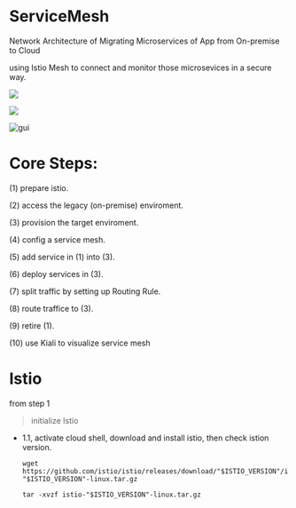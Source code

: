 # ServiceMesh
Network Architecture of Migrating Microservices of App from On-premise to Cloud

using Istio Mesh to connect and monitor those microsevices in a secure way.

![](https://cloud.google.com/solutions/images/supporting-your-migration-with-istio-mesh-expansion-service-mesh.svg)

![](https://cloud.google.com/solutions/images/supporting-your-migration-with-istio-mesh-expansion-legacy-data-center.svg)

![gui](https://cloud.google.com/solutions/images/supporting-your-migration-with-istio-mesh-expansion-visualize-mesh.png)

# Core Steps:

(1) prepare istio.

(2) access the legacy (on-premise) enviroment.

(3) provision the target enviroment.

(4) config a service mesh.

(5) add service in (1) into (3).

(6) deploy services in (3).

(7) split traffic by setting up Routing Rule.

(8) route traffice to (3).

(9) retire (1).

(10) use Kiali to visualize service mesh

# Istio

from step 1

> initialize Istio

* 1.1, activate cloud shell, download and install istio, then check istion version.

      wget https://github.com/istio/istio/releases/download/"$ISTIO_VERSION"/istio-"$ISTIO_VERSION"-linux.tar.gz
      
      tar -xvzf istio-"$ISTIO_VERSION"-linux.tar.gz
